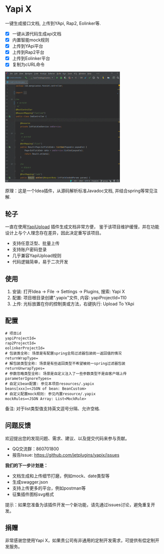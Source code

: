 # Yapi X
一键生成接口文档, 上传到YApi, Rap2, Eolinker等.

- [x] 一键从源代码生成api文档
- [x] 内置智能mock规则
- [x] 上传到YApi平台
- [x] 上传到Rap2平台
- [x] 上传到Eolinker平台
- [x] 复制为cURL命令

<img src="screenshots.gif" height="360">

原理：这是一个Idea插件，从源码解析标准Javadoc文档, 并结合spring等常见注解.

## 轮子
一直在使用[YapiUpload](https://github.com/diwand/YapiIdeaUploadPlugin) 插件生成文档非常方便，
鉴于该项目维护缓慢，并在功能设计上与个人理念存在差异，因此决定重写该项目。

- 支持任意泛型、批量上传
- 支持账户密码登录
- 几乎兼容YapiUpload规则
- 代码逻辑简单，易于二次开发

## 使用
1. 安装: 打开Idea -> File -> Settings -> Plugins, 搜索: Yapi X
2. 配置: 项目根目录创建".yapix"文件, 内容: yapiProjectId=110
3. 上传: 光标放置在你的控制类或方法，右键执行: Upload To YApi

## 配置
```properties
# 项目id
yapiProjectId=
rap2ProjectId=
eolinkerProjectId=
# 包装类全称: 场景是有配置spring全局过滤器包装统一返回值的情况
returnWrapType=
# 解包装类型全称: 场景是有些返回类型不希望被统一spring过滤器包装
returnUnwrapTypes=
# 参数忽略类型全称: 场景是自定义注入了一些参数类型不是由客户端上传
parameterIgnoreTypes=
# 自定义bean配置: 参见本项目resources/.yapix
beans[xxx]=<JSON of bean: BeanCustom>
# 自定义配置mock规则: 参见内置resource/.yapix
mockRules=<JSON Array: List<MockRule>
```
备注: 对于list类型值支持英文逗号分隔、允许空格.

## 问题反馈
欢迎提出您的发现问题、需求、建议、以及提交代码来参与贡献。

- QQ交流群：860701800
- 报告Issue: <https://github.com/jetplugins/yapix/issues>

**我们的下一步计划是：**

- 文档生成和上传细节打磨，例如mock、date类型等
- 生成swagger.json
- 支持上传更多的平台，例如postman等
- 征集插件图标svg格式

提示：如果您准备为该插件开发一个新功能，请先通过issues讨论，避免重复开发。


## 捐赠
非常感谢您使用Yapi X，如果贵公司有非通用的定制开发需求，可提供有偿定制开发服务。
